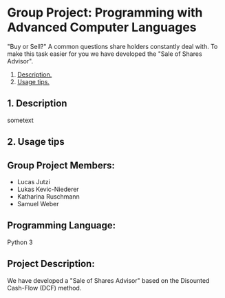 # Group Project: Programming with Advanced Computer Languages

"Buy or Sell?" A common questions share holders constantly deal with.
To make this task easier for you we have developed the "Sale of Shares Advisor". 

1. [ Description. ](#desc)
2. [ Usage tips. ](#usage)

<a name="desc"></a>
## 1. Description

sometext

<a name="usage"></a>
## 2. Usage tips

## Group Project Members:
- Lucas Jutzi
- Lukas Kevic-Niederer
- Katharina Ruschmann
- Samuel Weber

## Programming Language:
Python 3

## Project Description:

We have developed a "Sale of Shares Advisor" based on the Disounted Cash-Flow (DCF) method.

